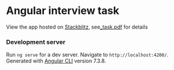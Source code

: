 # Angular interview task

View the app hosted on [Stackblitz](https://stackblitz.com/github/lazysergey/angular-interview-test/), see[_task.pdf](https://github.com/lazysergey/angular-interview-test/blob/master/_task.pdf) for details

### Development server

Run `ng serve` for a dev server. Navigate to `http://localhost:4200/`. Generated with [Angular CLI](https://github.com/angular/angular-cli) version 7.3.8.
